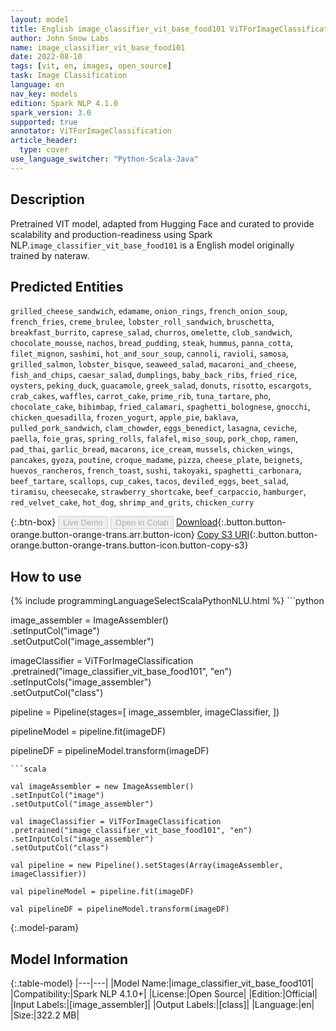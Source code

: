 ```yaml
---
layout: model
title: English image_classifier_vit_base_food101 ViTForImageClassification from nateraw
author: John Snow Labs
name: image_classifier_vit_base_food101
date: 2022-08-10
tags: [vit, en, images, open_source]
task: Image Classification
language: en
nav_key: models
edition: Spark NLP 4.1.0
spark_version: 3.0
supported: true
annotator: ViTForImageClassification
article_header:
  type: cover
use_language_switcher: "Python-Scala-Java"
---
```


## Description

Pretrained VIT  model, adapted from Hugging Face and curated to provide scalability and production-readiness using Spark NLP.`image_classifier_vit_base_food101` is a English model originally trained by nateraw.


## Predicted Entities

`grilled_cheese_sandwich`, `edamame`, `onion_rings`, `french_onion_soup`, `french_fries`, `creme_brulee`, `lobster_roll_sandwich`, `bruschetta`, `breakfast_burrito`, `caprese_salad`, `churros`, `omelette`, `club_sandwich`, `chocolate_mousse`, `nachos`, `bread_pudding`, `steak`, `hummus`, `panna_cotta`, `filet_mignon`, `sashimi`, `hot_and_sour_soup`, `cannoli`, `ravioli`, `samosa`, `grilled_salmon`, `lobster_bisque`, `seaweed_salad`, `macaroni_and_cheese`, `fish_and_chips`, `caesar_salad`, `dumplings`, `baby_back_ribs`, `fried_rice`, `oysters`, `peking_duck`, `guacamole`, `greek_salad`, `donuts`, `risotto`, `escargots`, `crab_cakes`, `waffles`, `carrot_cake`, `prime_rib`, `tuna_tartare`, `pho`, `chocolate_cake`, `bibimbap`, `fried_calamari`, `spaghetti_bolognese`, `gnocchi`, `chicken_quesadilla`, `frozen_yogurt`, `apple_pie`, `baklava`, `pulled_pork_sandwich`, `clam_chowder`, `eggs_benedict`, `lasagna`, `ceviche`, `paella`, `foie_gras`, `spring_rolls`, `falafel`, `miso_soup`, `pork_chop`, `ramen`, `pad_thai`, `garlic_bread`, `macarons`, `ice_cream`, `mussels`, `chicken_wings`, `pancakes`, `gyoza`, `poutine`, `croque_madame`, `pizza`, `cheese_plate`, `beignets`, `huevos_rancheros`, `french_toast`, `sushi`, `takoyaki`, `spaghetti_carbonara`, `beef_tartare`, `scallops`, `cup_cakes`, `tacos`, `deviled_eggs`, `beet_salad`, `tiramisu`, `cheesecake`, `strawberry_shortcake`, `beef_carpaccio`, `hamburger`, `red_velvet_cake`, `hot_dog`, `shrimp_and_grits`, `chicken_curry`

{:.btn-box}
<button class="button button-orange" disabled>Live Demo</button>
<button class="button button-orange" disabled>Open in Colab</button>
[Download](https://s3.amazonaws.com/auxdata.johnsnowlabs.com/public/models/image_classifier_vit_base_food101_en_4.1.0_3.0_1660169184081.zip){:.button.button-orange.button-orange-trans.arr.button-icon}
[Copy S3 URI](s3://auxdata.johnsnowlabs.com/public/models/image_classifier_vit_base_food101_en_4.1.0_3.0_1660169184081.zip){:.button.button-orange.button-orange-trans.button-icon.button-copy-s3}

## How to use



<div class="tabs-box" markdown="1">
{% include programmingLanguageSelectScalaPythonNLU.html %}
```python

image_assembler = ImageAssembler() \
    .setInputCol("image") \
    .setOutputCol("image_assembler")

imageClassifier = ViTForImageClassification \
    .pretrained("image_classifier_vit_base_food101", "en")\
    .setInputCols("image_assembler") \
    .setOutputCol("class")

pipeline = Pipeline(stages=[
    image_assembler,
    imageClassifier,
])

pipelineModel = pipeline.fit(imageDF)

pipelineDF = pipelineModel.transform(imageDF)
```
```scala

val imageAssembler = new ImageAssembler()
.setInputCol("image")
.setOutputCol("image_assembler")

val imageClassifier = ViTForImageClassification
.pretrained("image_classifier_vit_base_food101", "en")
.setInputCols("image_assembler")
.setOutputCol("class")

val pipeline = new Pipeline().setStages(Array(imageAssembler, imageClassifier))

val pipelineModel = pipeline.fit(imageDF)

val pipelineDF = pipelineModel.transform(imageDF)

```
</div>

{:.model-param}
## Model Information

{:.table-model}
|---|---|
|Model Name:|image_classifier_vit_base_food101|
|Compatibility:|Spark NLP 4.1.0+|
|License:|Open Source|
|Edition:|Official|
|Input Labels:|[image_assembler]|
|Output Labels:|[class]|
|Language:|en|
|Size:|322.2 MB|